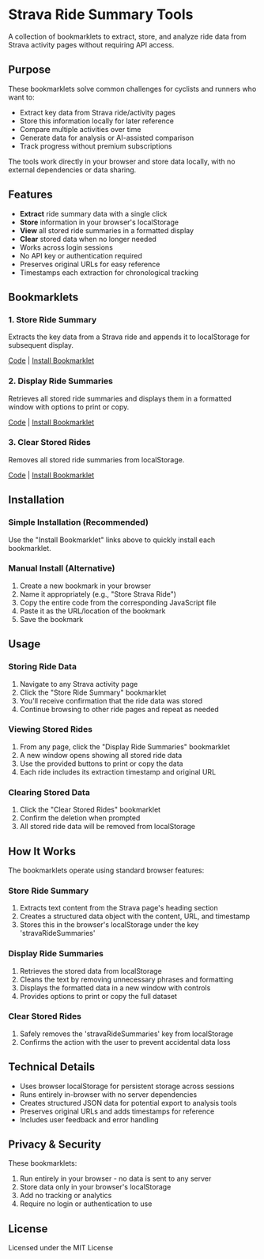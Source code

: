 # Strava Ride Summary Tools

A collection of bookmarklets to extract, store, and analyze ride data from Strava activity pages without requiring API access.

## Purpose

These bookmarklets solve common challenges for cyclists and runners who want to:

- Extract key data from Strava ride/activity pages
- Store this information locally for later reference
- Compare multiple activities over time
- Generate data for analysis or AI-assisted comparison
- Track progress without premium subscriptions

The tools work directly in your browser and store data locally, with no external dependencies or data sharing.

## Features

- **Extract** ride summary data with a single click
- **Store** information in your browser's localStorage
- **View** all stored ride summaries in a formatted display
- **Clear** stored data when no longer needed
- Works across login sessions
- No API key or authentication required
- Preserves original URLs for easy reference
- Timestamps each extraction for chronological tracking

## Bookmarklets

### 1. Store Ride Summary

Extracts the key data from a Strava ride and appends it to localStorage for subsequent display.

[Code](https://github.com/oaustegard/bookmarklets/blob/main/strava_store_ride_summary.js) | [Install Bookmarklet](https://austegard.com/bookmarklet-installer.html?bookmarklet=strava_store_ride_summary.js)

### 2. Display Ride Summaries

Retrieves all stored ride summaries and displays them in a formatted window with options to print or copy.

[Code](https://github.com/oaustegard/bookmarklets/blob/main/strava_display_ride_summaries.js) | [Install Bookmarklet](https://austegard.com/bookmarklet-installer.html?bookmarklet=strava_display_ride_summaries.js)

### 3. Clear Stored Rides

Removes all stored ride summaries from localStorage.

[Code](https://github.com/oaustegard/bookmarklets/blob/main/strava_clear_stored_rides.js) | [Install Bookmarklet](https://austegard.com/bookmarklet-installer.html?bookmarklet=strava_clear_stored_rides.js)

## Installation

### Simple Installation (Recommended)

Use the "Install Bookmarklet" links above to quickly install each bookmarklet.

### Manual Install (Alternative)

1. Create a new bookmark in your browser
2. Name it appropriately (e.g., "Store Strava Ride")
3. Copy the entire code from the corresponding JavaScript file
4. Paste it as the URL/location of the bookmark
5. Save the bookmark

## Usage

### Storing Ride Data

1. Navigate to any Strava activity page
2. Click the "Store Ride Summary" bookmarklet
3. You'll receive confirmation that the ride data was stored
4. Continue browsing to other ride pages and repeat as needed

### Viewing Stored Rides

1. From any page, click the "Display Ride Summaries" bookmarklet
2. A new window opens showing all stored ride data
3. Use the provided buttons to print or copy the data
4. Each ride includes its extraction timestamp and original URL

### Clearing Stored Data

1. Click the "Clear Stored Rides" bookmarklet
2. Confirm the deletion when prompted
3. All stored ride data will be removed from localStorage

## How It Works

The bookmarklets operate using standard browser features:

### Store Ride Summary
1. Extracts text content from the Strava page's heading section
2. Creates a structured data object with the content, URL, and timestamp
3. Stores this in the browser's localStorage under the key 'stravaRideSummaries'

### Display Ride Summaries
1. Retrieves the stored data from localStorage
2. Cleans the text by removing unnecessary phrases and formatting
3. Displays the formatted data in a new window with controls
4. Provides options to print or copy the full dataset

### Clear Stored Rides
1. Safely removes the 'stravaRideSummaries' key from localStorage
2. Confirms the action with the user to prevent accidental data loss

## Technical Details

- Uses browser localStorage for persistent storage across sessions
- Runs entirely in-browser with no server dependencies
- Creates structured JSON data for potential export to analysis tools
- Preserves original URLs and adds timestamps for reference
- Includes user feedback and error handling

## Privacy & Security

These bookmarklets:
1. Run entirely in your browser - no data is sent to any server
2. Store data only in your browser's localStorage
3. Add no tracking or analytics
4. Require no login or authentication to use

## License

Licensed under the MIT License
